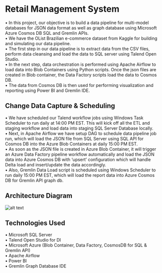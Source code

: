# Retail Management System

• In this project, our objective is to build a data pipeline for multi-model databases for JSON data format as well as graph database using Microsoft Azure Cosmos DB SQL and Gremlin APIs. <br/>
• We have the OList Brazilian e-commerce dataset from Kaggle for building and simulating our data pipeline. <br/>
• The first step in our data pipeline is to extract data from the CSV files, perform data cleansing and load the data to SQL server using Talend Open Studio. <br/>
• In the next step, data orchestration is performed using Apache Airflow to load data into Blob Containers using Python scripts. Once the json files are created in Blob container, the Data Factory scripts load the data to Cosmos DB. <br/>
• The data from Cosmos DB is then used for performing visualization and reporting using Power BI and Gremlin IDE. <br/>

<h2> Change Data Capture & Scheduling</h2>

• We have scheduled our Talend workflow jobs using Windows Task Scheduler to run daily at 14:00 PM EST. This will kick off all the ETL and staging workflow and load data into staging SQL Server Database locally. <br/>
• Next, in Apache Airflow we have setup DAG to schedule data pipeline job run, which will load the JSON file from SQL Server using SQL API for Cosmos DB into the Azure Blob Containers at daily 15:00 PM EST. <br/>
• As soon as the JSON file is created in Azure Blob Container, it will trigger an Azure Data Factory pipeline workflow automatically and load the JSON data into Azure Cosmos DB with ‘upsert’ configuration which will handle Delta load and insert/update the data accordingly. <br/>
• Also, Gremlin Data Load script is scheduled using Windows Scheduler to run daily 15:00 PM EST, which will load the report data into Azure Cosmos DB for Gremlin API graph db. <br/>

<h2>Architecture Diagram</h2>

![alt text](https://i.imgur.com/tqJTzjW.png)

<h2>Technologies Used</h2>

• Microsoft SQL Server <br/>
• Talend Open Studio for DI <br/>
• Microsoft Azure (Blob Container, Data Factory, CosmosDB for SQL & Gremlin API) <br/>
• Apache Airflow <br/>
• Power BI <br/>
• Gremlin Graph Database IDE <br/>
